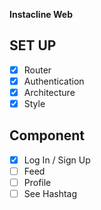 **Instacline Web**

## SET UP
- [x] Router
- [x] Authentication
- [x] Architecture
- [x] Style

## Component
- [x] Log In / Sign Up
- [ ] Feed
- [ ] Profile
- [ ] See Hashtag
